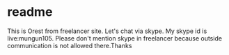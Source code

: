 # readme
This is Orest from freelancer site. Let's chat via skype. My skype id is live:mungun105. Please don't mention skype in freelancer because outside communication is not allowed there.Thanks

